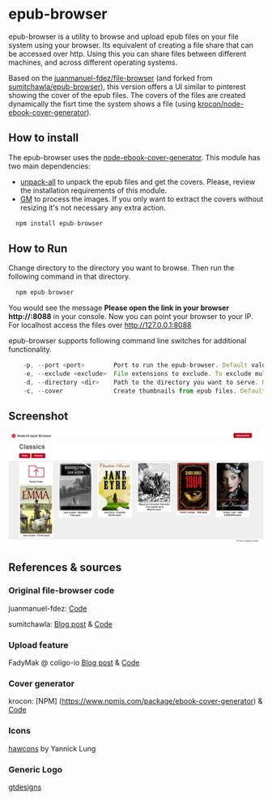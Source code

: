 epub-browser
============
epub-browser is a utility to browse and upload epub files on your file system using your browser. Its equivalent of creating a file share that can be accessed over http. Using this you can share files between different machines, and across different operating systems. 

Based on the [juanmanuel-fdez/file-browser](https://github.com/epub-browser/master/epub-browser) (and forked from [sumitchawla/epub-browser](https://github.com/sumitchawla/epub-browser)), this version offers a UI similar to pinterest showing the cover of the epub files. The covers of the files are created dynamically the fisrt time the system shows a file (using [krocon/node-ebook-cover-generator](https://github.com/krocon/node-ebook-cover-generator)). 

## How to install

The epub-browser uses the [node-ebook-cover-generator](https://github.com/krocon/node-ebook-cover-generator). This module has two main dependencies:

* [unpack-all](https://www.npmjs.com/package/unpack-all) to unpack the epub files and get the covers. Please, review the installation requirements of this module. 
* [GM](https://www.npmjs.com/package/gm) to process the images. If you only want to extract the covers without resizing it's not necessary any extra action.

```js
  npm install epub-browser
```

## How to Run
Change directory to the directory you want to browse. Then run the following command in that directory.
```js
  npm epub-browser
```
You would see the message <b>Please open the link in your browser http://<YOUR-IP>:8088</b> in your console. Now you can point your browser to your IP. 
For localhost access the files over http://127.0.0.1:8088 

epub-browser supports following command line switches for additional functionality.

```js
    -p, --port <port>        Port to run the epub-browser. Default value is 8088
    -e, --exclude <exclude>  File extensions to exclude. To exclude multiple extension pass -e multiple times. e.g. ( -e .js -e .cs -e .swp)
    -d, --directory <dir>    Path to the directory you want to serve. Default is current directory.
    -c, --cover              Create thumbnails from epub files. Default is false

``` 

## Screenshot
![alt File browser screenshot](https://raw.githubusercontent.com/juanmanuel-fdez/epub-browser/master/epub-browser.png)

## References & sources

### Original file-browser code
juanmanuel-fdez: [Code](https://github.com/epub-browser/master/epub-browser)

sumitchawla: [Blog post](https://chawlasumit.wordpress.com/2014/08/04/how-to-create-a-web-based-epub-browser-using-nodejs-express-and-jquery-datatables/) & [Code](https://github.com/sumitchawla/epub-browser)

### Upload feature 
FadyMak @ coligo-io [Blog post](https://coligo.io/building-ajax-file-uploader-with-node/) & [Code](https://github.com/coligo-io/file-uploader)

### Cover generator

krocon: [NPM] (https://www.npmjs.com/package/ebook-cover-generator) & [Code](https://github.com/krocon/node-ebook-cover-generator)

### Icons
[hawcons](https://www.iconfinder.com/iconsets/hawcons) by Yannick Lung

### Generic Logo
[gtdesigns](http://www.gtdesigns.it/overusedlogos/)
